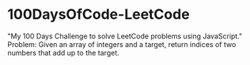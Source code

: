 # 100DaysOfCode-LeetCode
"My 100 Days Challenge to solve LeetCode problems using JavaScript."
Problem: Given an array of integers and a target, return indices of two numbers that add up to the target.
